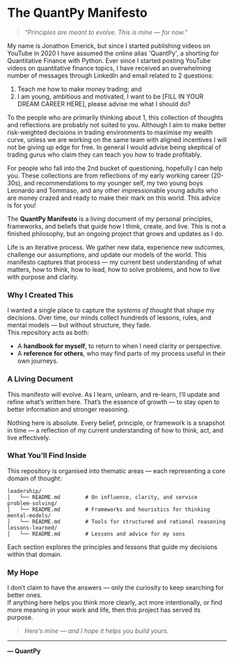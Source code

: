# The QuantPy Manifesto

> *“Principles are meant to evolve. This is mine — for now.”*

My name is Jonathon Emerick, but since I started publishing videos on YouTube in 2020 I have assumed the online alias 'QuantPy', a shorting for Quantitative Finance with Python. Ever since I started posting YouTube videos on quantitative finance topics, I have received an overwhelming number of messages through LinkedIn and email related to 2 questions:
1. Teach me how to make money trading; and
2. I am young, ambitious and motivated, I want to be [FILL IN YOUR DREAM CAREER HERE], please advise me what I should do?

To the people who are primarily thinking about 1, this collection of thoughts and reflections are probably not suited to you. Although I aim to make better risk-weighted decisions in trading environments to maximise my wealth curve, unless we are working on the same team with aligned incentives I will not be giving up edge for free. 
In general I would advise being skeptical of trading gurus who claim they can teach you how to trade profitably.

For people who fall into the 2nd bucket of questioning, hopefully I can help you. These collections are from reflections of my early working career (20-30s), and recommendations to my younger self, my two young boys Leonardo and Tommaso, and any other impressionable young adults who are money crazed and ready to make their mark on this world. This advice is for you!

The **QuantPy Manifesto** is a living document of my personal principles, frameworks, and beliefs that guide how I think, create, and live. This is not a finished philosophy, but an ongoing project that grows and updates as I do.

Life is an iterative process. We gather new data, experience new outcomes, challenge our assumptions, and update our models of the world. This manifesto captures that process — my current best understanding of what matters, how to think, how to lead, how to solve problems, and how to live with purpose and clarity.

### Why I Created This
I wanted a single place to capture the *systems of thought* that shape my decisions. Over time, our minds collect hundreds of lessons, rules, and mental models — but without structure, they fade.  
This repository acts as both:
- A **handbook for myself**, to return to when I need clarity or perspective.
- A **reference for others**, who may find parts of my process useful in their own journeys.

### A Living Document
This manifesto will evolve. As I learn, unlearn, and re-learn, I’ll update and refine what’s written here. That’s the essence of growth — to stay open to better information and stronger reasoning.

Nothing here is absolute. Every belief, principle, or framework is a snapshot in time — a reflection of my current understanding of how to think, act, and live effectively.

### What You’ll Find Inside
This repository is organised into thematic areas — each representing a core domain of thought:

```
leadership/
│   └── README.md        # On influence, clarity, and service
problem-solving/
│   └── README.md        # Frameworks and heuristics for thinking
mental-models/
│   └── README.md        # Tools for structured and rational reasoning
lessons-learned/
│   └── README.md        # Lessons and advice for my sons
```

Each section explores the principles and lessons that guide my decisions within that domain.

### My Hope
I don’t claim to have the answers — only the curiosity to keep searching for better ones.  
If anything here helps you think more clearly, act more intentionally, or find more meaning in your work and life, then this project has served its purpose.

> *Here’s mine — and I hope it helps you build yours.*

---

**— QuantPy**
